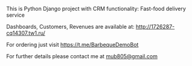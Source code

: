 This is Python Django project with CRM functionality: Fast-food delivery service

Dashboards, Customers, Revenues are available at: http://1726287-cq14307.tw1.ru/

For ordering just visit https://t.me/BarbequeDemoBot 

For further details please contact me at mub805@gmail.com
